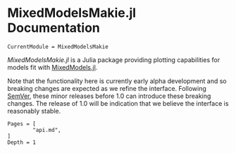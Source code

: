# MixedModelsMakie.jl Documentation

```@meta
CurrentModule = MixedModelsMakie
```

*MixedModelsMakie.jl* is a Julia package providing plotting capabilities for models fit with [MixedModels.jl](https://juliastats.org/MixedModels.jl/stable/).

Note that the functionality here is currently early alpha development and so breaking changes are expected as we refine the interface.
Following [SemVer](https://semver.org/), these minor releases before 1.0 can introduce these breaking changes.
The release of 1.0 will be indication that we believe the interface is reasonably stable.

```@contents
Pages = [
        "api.md",
]
Depth = 1
```
